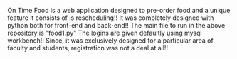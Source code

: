 On Time Food is a web application designed to pre-order food and a unique feature it consists of is rescheduling!!
It was completely designed with python both for front-end and back-end!!
The main file to run in the above repository is "food1.py"
The logins are given defaultly using mysql workbench!!
Since, it was exclusively designed for a particular area of faculty and students, registration was not a deal at all!!
